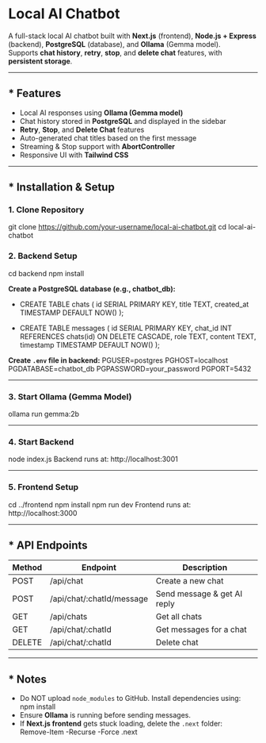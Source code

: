 # Local AI Chatbot

A full-stack local AI chatbot built with **Next.js** (frontend), **Node.js + Express** (backend), **PostgreSQL** (database), and **Ollama** (Gemma model).  
Supports **chat history**, **retry**, **stop**, and **delete chat** features, with **persistent storage**.

---

## * Features
- Local AI responses using **Ollama (Gemma model)**  
- Chat history stored in **PostgreSQL** and displayed in the sidebar  
- **Retry**, **Stop**, and **Delete Chat** features  
- Auto-generated chat titles based on the first message  
- Streaming & Stop support with **AbortController**  
- Responsive UI with **Tailwind CSS**  

---



## * Installation & Setup

### 1️. Clone Repository
git clone https://github.com/your-username/local-ai-chatbot.git
cd local-ai-chatbot

### 2️. Backend Setup
cd backend
npm install

**Create a PostgreSQL database (e.g., chatbot_db):**
- CREATE TABLE chats (
    id SERIAL PRIMARY KEY,
    title TEXT,
    created_at TIMESTAMP DEFAULT NOW()
);

- CREATE TABLE messages (
    id SERIAL PRIMARY KEY,
    chat_id INT REFERENCES chats(id) ON DELETE CASCADE,
    role TEXT,
    content TEXT,
    timestamp TIMESTAMP DEFAULT NOW()
);

**Create `.env` file in backend:**
PGUSER=postgres
PGHOST=localhost
PGDATABASE=chatbot_db
PGPASSWORD=your_password
PGPORT=5432

---

### 3️. Start Ollama (Gemma Model)
ollama run gemma:2b

---

### 4️. Start Backend
node index.js
Backend runs at: http://localhost:3001

---

### 5️. Frontend Setup
cd ../frontend
npm install
npm run dev
Frontend runs at: http://localhost:3000

---

## * API Endpoints

Method   | Endpoint                    | Description
---------|-----------------------------|----------------------------------
POST     | /api/chat                    | Create a new chat
POST     | /api/chat/:chatId/message    | Send message & get AI reply
GET      | /api/chats                   | Get all chats
GET      | /api/chat/:chatId            | Get messages for a chat
DELETE   | /api/chat/:chatId            | Delete chat

---

## * Notes
- Do NOT upload `node_modules` to GitHub. Install dependencies using:  
  npm install
- Ensure **Ollama** is running before sending messages.
- If **Next.js frontend** gets stuck loading, delete the `.next` folder:  
  Remove-Item -Recurse -Force .next
